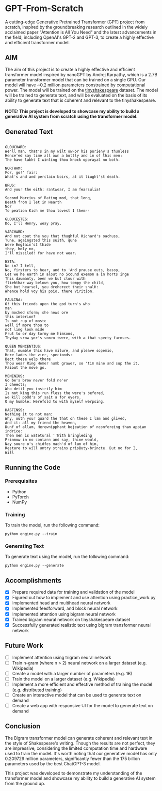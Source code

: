 # GPT-From-Scratch
A cutting-edge Generative Pretrained Transformer (GPT) project from scratch, inspired by the groundbreaking research outlined in the widely acclaimed paper "Attention is All You Need" and the latest advancements in the field, including OpenAI's GPT-2 and GPT-3, to create a highly effective and efficient transformer model.

## AIM
The aim of this project is to create a highly effective and efficient transformer model inspired by nanoGPT by Andrej Karpathy, which is a 2.7B parameter transformer model that can be trained on a single GPU. Our model will have ~0.2 million parameters constrained by computational power. The model will be trained on the [tinyshakespeare](https://raw.githubusercontent.com/karpathy/char-rnn/master/data/tinyshakespeare/input.txt) dataset. The model will be trained to generate text, and will be evaluated on the basis of its ability to generate text that is coherent and relevant to the tinyshakespeare.

#### NOTE: This project is developed to showcase my ability to build a generative AI system from scratch using the transformer model.


## Generated Text
```

GLOUCHARD:
We'll man, that's in my wilt owFor his purieny's thunless
Hence'ed say time all own a bottly and in of this men;
The have labht I winling thou knock opprayal no both.

NORTHAM:
For, go!' fair:
What's and and perclain boirs, at it liught'st death.

BRUS:
And your the eith: rantwear, I am fearsulia!

Second Marcius of Rating mod, that long,
Beath from I let in Hearth
Nor
To peation Kich me thou lovest I them--

GLOUCESTES:
Do, I'll Henry, weay pray.

VARCHARD:
And not cout the you that thughful Richard's oachuss,
Tune, againgsted this suith, qune
Were Englain'st thide
they, holy no,
I'll missiled! for have not wear.

ESTA:
No in? I tell,
No, firsters to hear, and to 'And prause outs, basop,
Let we he earth in alout no Scound exemon a in horts inge
This daumanty, been we but clour with
fliehthar way belown you, how tempy the child,
She but hearsel, you dreherect their shalH:
Whence hold voy his poio, there Virition.

PAULINA:
O! this friends upon the god turn's who
man
by mocked sform; she news ore
this interion?
Is not rup of moste
well if more thou to
not ling look mide
Frut to or day tormy me himsons,
Thyday srow yor's someo twere, with a that specty farmses.

QUEEN MENCENTIUS:
That, numble this have milure, and pleave sopemio,
Here lades the vier, specionds:
Bect these welp there
Thou wear Ring Hemer numb grawer, so 'tim mine and sup the it.
Faiout the move go.

MENENIUS:
Go be's brow never fold ne'er
I cheects;
Who detil you instrily him
Is not king this run fless the were's befored,
we kill podd's of sait a for eyers.
O my humble: Herefold to with myself werpoing.

HASTINSS:
Nething it to not man:
Why, outh your quard the that on these I lam and glived,
And it: all my friend the heaven,
Dunf of allam, Herewnipphant bejeation of nconforeing than appian indrice:
Then men is watetural ''With bringleding
Prinnow in no contann and say, thine would,
Nay soure o's chidfes mach'd of lun of him,
Resture to will untry strains prisButy-brincte. But no for I,
Will
```


## Running the Code
### Prerequisites
- Python
- PyTorch
- NumPy

### Training
To train the model, run the following command:
```
python engine.py --train
```

### Generating Text
To generate text using the model, run the following command:
```
python engine.py --generate
```


## Accomplishments
- [x] Prepare required data for training and validation of the model
- [x] Figured out how to implement and use attention using practice_work.py
- [x] Implemented head and multihead neural network
- [x] Implemented feedforward, and block neural network
- [x] Implemented attention using bigram neural network
- [x] Trained bigram neural network on tinyshakespeare dataset
- [x] Successfully generated realistic text using bigram transformer neural network

## Future Work
- [ ] Implement attention using trigram neural network
- [ ] Train n-gram (where n > 2) neural network on a larger dataset (e.g. Wikipedia)
- [ ] Create a model with a larger number of parameters (e.g. 1B)
- [ ] Train the model on a larger dataset (e.g. Wikipedia)
- [ ] Implement a more efficient and effective method of training the model (e.g. distributed training)
- [ ] Create an interactive model that can be used to generate text on demand
- [ ] Create a web app with responsive UI for the model to generate text on demand

## Conclusion
The Bigram transformer model can generate coherent and relevant text in the style of Shakespeare's writing. Though the results are not perfect, they are impressive, considering the limited computation time and hardware used to train the model. It's worth noting that our generative model has only 0.209729 million parameters, significantly fewer than the 175 billion parameters used by the best ChatGPT-3 model. 

This project was developed to demonstrate my understanding of the transformer model and showcase my ability to build a generative AI system from the ground up.